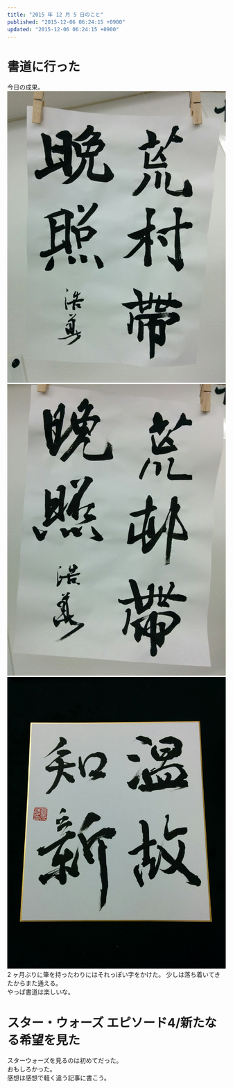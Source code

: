 ```yaml
---
title: "2015 年 12 月 5 日のこと"
published: "2015-12-06 06:24:15 +0900"
updated: "2015-12-06 06:24:15 +0900"
---
```


# 書道に行った

今日の成果。
![楷書](../../../../images/2015/12/6/20151205-1.jpg)
![行書](../../../../images/2015/12/6/20151205-2.jpg)
![温故知新](../../../../images/2015/12/6/20151205-3.jpg)
2 ヶ月ぶりに筆を持ったわりにはそれっぽい字をかけた。
少しは落ち着いてきたからまた通える。  
やっぱ書道は楽しいな。

# スター・ウォーズ エピソード4/新たなる希望を見た

スターウォーズを見るのは初めてだった。  
おもしろかった。  
感想は感想で軽く違う記事に書こう。
